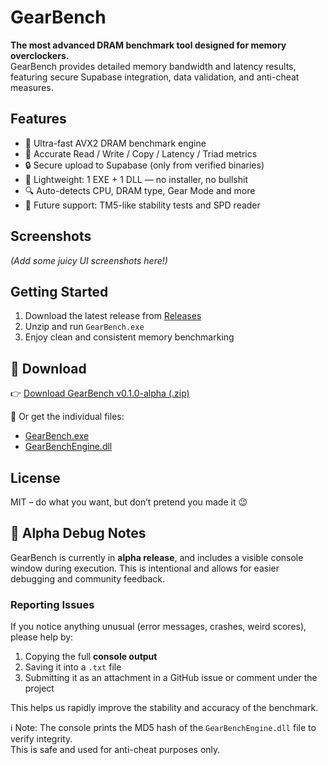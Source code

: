 # GearBench

**The most advanced DRAM benchmark tool designed for memory overclockers.**  
GearBench provides detailed memory bandwidth and latency results, featuring secure Supabase integration, data validation, and anti-cheat measures.

## Features

- 🚀 Ultra-fast AVX2 DRAM benchmark engine
- 🧠 Accurate Read / Write / Copy / Latency / Triad metrics
- 🔒 Secure upload to Supabase (only from verified binaries)
- 💾 Lightweight: 1 EXE + 1 DLL — no installer, no bullshit
- 🔍 Auto-detects CPU, DRAM type, Gear Mode and more
- 🧪 Future support: TM5-like stability tests and SPD reader

## Screenshots

*(Add some juicy UI screenshots here!)*

## Getting Started

1. Download the latest release from [Releases](https://github.com/baryka007/GearBench/releases)
2. Unzip and run `GearBench.exe`
3. Enjoy clean and consistent memory benchmarking

## 🔽 Download

👉 [Download GearBench v0.1.0-alpha (.zip)](https://github.com/Baryka007/GearBench/releases/download/v0.1.0-alpha/GearBench-v0.1.0-alpha.zip)

💾 Or get the individual files:
- [GearBench.exe](https://github.com/Baryka007/GearBench/releases/download/v0.1.0-alpha/GearBench.exe)
- [GearBenchEngine.dll](https://github.com/Baryka007/GearBench/releases/download/v0.1.0-alpha/GearBenchEngine.dll)


## License

MIT – do what you want, but don’t pretend you made it 😉



## 🧪 Alpha Debug Notes

GearBench is currently in **alpha release**, and includes a visible console window during execution. This is intentional and allows for easier debugging and community feedback.

### Reporting Issues

If you notice anything unusual (error messages, crashes, weird scores), please help by:

1. Copying the full **console output**  
2. Saving it into a `.txt` file  
3. Submitting it as an attachment in a GitHub issue or comment under the project

This helps us rapidly improve the stability and accuracy of the benchmark.

ℹ️ Note: The console prints the MD5 hash of the `GearBenchEngine.dll` file to verify integrity.  
This is safe and used for anti-cheat purposes only.
